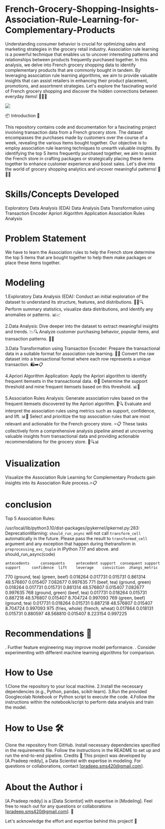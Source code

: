 # French-Grocery-Shopping-Insights-Association-Rule-Learning-for-Complementary-Products
Understanding consumer behavior is crucial for optimizing sales and marketing strategies in the grocery retail industry. Association rule learning is a powerful technique that enables us to uncover interesting patterns and relationships between products frequently purchased together. In this analysis, we delve into French grocery shopping data to identify complementary products that are commonly bought in tandem. By leveraging association rule learning algorithms, we aim to provide valuable insights that can assist retailers in enhancing their product placement, promotions, and assortment strategies. Let's explore the fascinating world of French grocery shopping and discover the hidden connections between everyday items! 🥖🧀🍷


![]((https://github.com/A-pradeep420/French-Grocery-Shopping-Insights-Association-Rule-Learning-for-Complementary-Products/blob/main/Apriori-Association%20Rule%20Learning.jpg))

📦 Introduction 🛒

This repository contains code and documentation for a fascinating project involving transaction data from a French grocery store. The dataset encompasses the purchases made by customers over the course of a week, revealing the various items bought together. Our objective is to employ association rule learning techniques to unearth valuable insights. By identifying the top 5 items frequently purchased together, we aim to assist the French store in crafting packages or strategically placing these items together to enhance customer experience and boost sales. Let's dive into the world of grocery shopping analytics and uncover meaningful patterns! 💼🍞🧀

# Skills/Concepts Developed
Exploratory Data Analysis (EDA)
Data Analysis
Data Transformation using Transaction Encoder
Apriori Algorithm Application
Association Rules Analysis

# Problem Statement
We have to learn the Association rules to help the French store determine the top 5 items that are bought together to help them make packages or place these items together.

# Modeling
1.Exploratory Data Analysis (EDA):
Conduct an initial exploration of the dataset to understand its structure, features, and distributions. 🕵️‍♂️🔍
Perform summary statistics, visualize data distributions, and identify any anomalies or patterns. 📊📈

2.Data Analysis:
Dive deeper into the dataset to extract meaningful insights and trends. 📉🔍
Analyze customer purchasing behavior, popular items, and transaction patterns. 🛒👥

3.Data Transformation using Transaction Encoder:
Prepare the transactional data in a suitable format for association rule learning. 🔄📝
Convert the raw dataset into a transactional format where each row represents a unique transaction. 🛍️➡️📋

4.Apriori Algorithm Application:
Apply the Apriori algorithm to identify frequent itemsets in the transactional data. ⚙️🔎
Determine the support threshold and mine frequent itemsets based on this threshold. 📊🛒

5.Association Rules Analysis:
Generate association rules based on the frequent itemsets discovered by the Apriori algorithm. 📜🔍
Evaluate and interpret the association rules using metrics such as support, confidence, and lift. 📊🔢
Select and prioritize the top association rules that are most relevant and actionable for the French grocery store. ⭐📋
These tasks collectively form a comprehensive analysis pipeline aimed at uncovering valuable insights from transactional data and providing actionable recommendations for the grocery store. 🛒🔍📊
# Visualization
Visualize the Association Rule Learning for Complementary Products gain insights into its Association Rule process.⭐📋

# conclusion


Top 5 Association Rules:

/usr/local/lib/python3.10/dist-packages/ipykernel/ipkernel.py:283: DeprecationWarning: `should_run_async` will not call `transform_cell` automatically in the future. Please pass the result to `transformed_cell` argument and any exception that happen during thetransform in `preprocessing_exc_tuple` in IPython 7.17 and above.
  and should_run_async(code)

	antecedents 	consequents 	antecedent support 	consequent support 	support 	confidence 	lift 	leverage 	conviction 	zhangs_metric
770 	(ground, tea) 	(green, beef) 	0.018264 	0.017731 	0.015731 	0.861314 	48.576807 	0.015407 	7.082677 	0.997635
771 	(beef, tea) 	(ground, green) 	0.018264 	0.017731 	0.015731 	0.861314 	48.576807 	0.015407 	7.082677 	0.997635
768 	(ground, green) 	(beef, tea) 	0.017731 	0.018264 	0.015731 	0.887218 	48.576807 	0.015407 	8.704724 	0.997093
769 	(green, beef) 	(ground, tea) 	0.017731 	0.018264 	0.015731 	0.887218 	48.576807 	0.015407 	8.704724 	0.997093
975 	(fries, whole) 	(french, wheat) 	0.017864 	0.018131 	0.015731 	0.880597 	48.568810 	0.015407 	8.223154 	0.997225

# Recommendations 🚀
. Further feature engineering may improve model performance.
. Consider experimenting with different machine learning algorithms for comparison.

# How to Use
1.Clone the repository to your local machine.
2.Install the necessary dependencies (e.g., Python, pandas, scikit-learn).
3.Run the provided Googlecolab Notebook or Python script to execute the code.
4.Follow the instructions within the notebook/script to perform data analysis and train the model.

# How to Use 🛠️
Clone the repository from GitHub. Install necessary dependencies specified in the requirements file. Follow the instructions in the README to set up and run the end-to-end pipeline. Credits 🌟 This project was developed by [A.Pradeep reddy], a Data Scientist with expertise in modeling. For questions or collaborations, contact [pradeep.sms420@gmail.com].

# About the Author ℹ️

[A.Pradeep reddy] is a [Data Scientist] with expertise in [Modeling]. Feel free to reach out for any questions or collaborations [pradeep.sms420@gmail.com]. 📧

Let's acknowledge the effort and expertise behind this project! 👏

